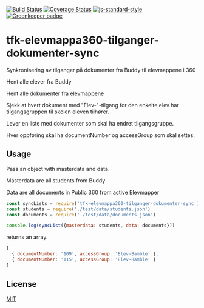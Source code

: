 [![Build Status](https://travis-ci.org/telemark/tfk-elevmappa360-tilganger-dokumenter-sync.svg?branch=master)](https://travis-ci.org/telemark/tfk-elevmappa360-tilganger-dokumenter-sync)
[![Coverage Status](https://coveralls.io/repos/telemark/tfk-elevmappa360-tilganger-dokumenter-sync/badge.svg?branch=master&service=github)](https://coveralls.io/github/telemark/tfk-elevmappa360-tilganger-dokumenter-sync?branch=master)
[![js-standard-style](https://img.shields.io/badge/code%20style-standard-brightgreen.svg?style=flat)](https://github.com/feross/standard)
[![Greenkeeper badge](https://badges.greenkeeper.io/telemark/tfk-elevmappa360-tilganger-dokumenter-sync.svg)](https://greenkeeper.io/)

# tfk-elevmappa360-tilganger-dokumenter-sync

Synkronisering av tilganger på dokumenter fra Buddy til elevmappene i 360

Hent alle elever fra Buddy

Hent alle dokumenter fra elevmappene

Sjekk at hvert dokument med "Elev-"-tilgang for den enkelte elev har tilgangsgruppen til skolen eleven tilhører.

Lever en liste med dokumenter som skal ha endret tilgangsgruppe.

Hver oppføring skal ha documentNumber og accessGroup som skal settes.

## Usage

Pass an object with masterdata and data.

Masterdata are all students from Buddy

Data are all documents in Public 360 from active Elevmapper

```JavaScript
const syncLists = require('tfk-elevmappa360-tilganger-dokumenter-sync')
const students = require('./test/data/students.json')
const documents = require('./test/data/documents.json')

console.log(syncList({masterdata: students, data: documents}))

```

returns an array.

```JavaScript
[ 
  { documentNumber: '109', accessGroup: 'Elev-Bamble' },
  { documentNumber: '115', accessGroup: 'Elev-Bamble' } 
]
```

## License

[MIT](LICENSE)